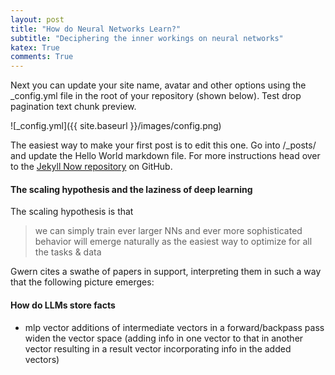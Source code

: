 ```yaml
---
layout: post
title: "How do Neural Networks Learn?"
subtitle: "Deciphering the inner workings on neural networks"
katex: True
comments: True
---
```




Next you can update your site name, avatar and other options using the _config.yml file in the root of your repository (shown below). Test drop pagination text chunk preview.

![_config.yml]({{ site.baseurl }}/images/config.png)

The easiest way to make your first post is to edit this one. Go into /_posts/ and update the Hello World markdown file. For more instructions head over to the [Jekyll Now repository](https://github.com/barryclark/jekyll-now) on GitHub.


#### The scaling hypothesis and the laziness of deep learning

The scaling hypothesis is that

> we can simply train ever larger NNs and ever more sophisticated behavior will emerge naturally as the easiest way to optimize for all the tasks & data

Gwern cites a swathe of papers in support, interpreting them in such a way that the following picture emerges:

#### How do LLMs store facts

* mlp vector additions of intermediate vectors in a forward/backpass pass widen the vector space (adding info in one vector to that in another vector resulting in a result vector incorporating info in the added vectors)
